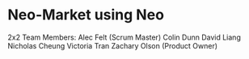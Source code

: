 # Neo-Market using Neo

2x2 Team Members:
  Alec Felt (Scrum Master)
  Colin Dunn
  David Liang
  Nicholas Cheung
  Victoria Tran
  Zachary Olson (Product Owner) 
